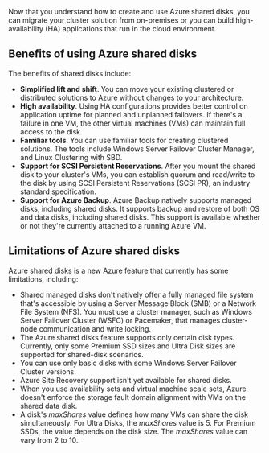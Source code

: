 Now that you understand how to create and use Azure shared disks, you can migrate your cluster solution from on-premises or you can build high-availability (HA) applications that run in the cloud environment.

## Benefits of using Azure shared disks

The benefits of shared disks include:

- **Simplified lift and shift**. You can move your existing clustered or distributed solutions to Azure without changes to your architecture.
- **High availability**. Using HA configurations provides better control on application uptime for planned and unplanned failovers. If there's a failure in one VM, the other virtual machines (VMs) can maintain full access to the disk.
- **Familiar tools**. You can use familiar tools for creating clustered solutions. The tools include Windows Server Failover Cluster Manager, and Linux Clustering with SBD.
- **Support for SCSI Persistent Reservations**. After you mount the shared disk to your cluster's VMs, you can establish quorum and read/write to the disk by using SCSI Persistent Reservations (SCSI PR), an industry standard specification.
- **Support for Azure Backup**. Azure Backup natively supports managed disks, including shared disks. It supports backup and restore of both OS and data disks, including shared disks. This support is available whether or not they're currently attached to a running Azure VM.

## Limitations of Azure shared disks

Azure shared disks is a new Azure feature that currently has some limitations, including:

- Shared managed disks don't natively offer a fully managed file system that's accessible by using a Server Message Block (SMB) or a Network File System (NFS). You must use a cluster manager, such as Windows Server Failover Cluster (WSFC) or Pacemaker, that manages cluster-node communication and write locking.
- The Azure shared disks feature supports only certain disk types. Currently, only some Premium SSD sizes and Ultra Disk sizes are supported for shared-disk scenarios.
- You can use only basic disks with some Windows Server Failover Cluster versions.
- Azure Site Recovery support isn't yet available for shared disks.
- When you use availability sets and virtual machine scale sets, Azure doesn't enforce the storage fault domain alignment with VMs on the shared data disk.
- A disk's *maxShares* value defines how many VMs can share the disk simultaneously. For Ultra Disks, the *maxShares* value is 5. For Premium SSDs, the value depends on the disk size. The *maxShares* value can vary from 2 to 10.
